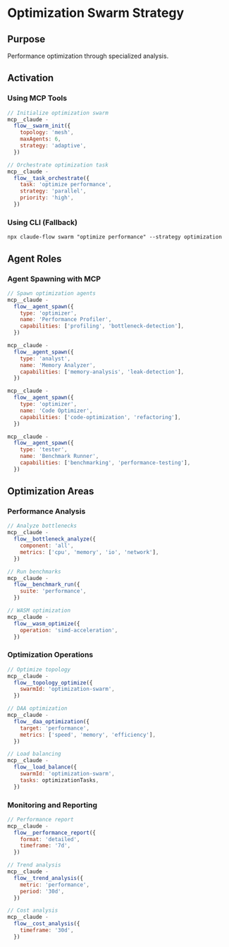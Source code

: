 # Optimization Swarm Strategy

## Purpose

Performance optimization through specialized analysis.

## Activation

### Using MCP Tools

```javascript
// Initialize optimization swarm
mcp__claude -
  flow__swarm_init({
    topology: 'mesh',
    maxAgents: 6,
    strategy: 'adaptive',
  })

// Orchestrate optimization task
mcp__claude -
  flow__task_orchestrate({
    task: 'optimize performance',
    strategy: 'parallel',
    priority: 'high',
  })
```

### Using CLI (Fallback)

`npx claude-flow swarm "optimize performance" --strategy optimization`

## Agent Roles

### Agent Spawning with MCP

```javascript
// Spawn optimization agents
mcp__claude -
  flow__agent_spawn({
    type: 'optimizer',
    name: 'Performance Profiler',
    capabilities: ['profiling', 'bottleneck-detection'],
  })

mcp__claude -
  flow__agent_spawn({
    type: 'analyst',
    name: 'Memory Analyzer',
    capabilities: ['memory-analysis', 'leak-detection'],
  })

mcp__claude -
  flow__agent_spawn({
    type: 'optimizer',
    name: 'Code Optimizer',
    capabilities: ['code-optimization', 'refactoring'],
  })

mcp__claude -
  flow__agent_spawn({
    type: 'tester',
    name: 'Benchmark Runner',
    capabilities: ['benchmarking', 'performance-testing'],
  })
```

## Optimization Areas

### Performance Analysis

```javascript
// Analyze bottlenecks
mcp__claude -
  flow__bottleneck_analyze({
    component: 'all',
    metrics: ['cpu', 'memory', 'io', 'network'],
  })

// Run benchmarks
mcp__claude -
  flow__benchmark_run({
    suite: 'performance',
  })

// WASM optimization
mcp__claude -
  flow__wasm_optimize({
    operation: 'simd-acceleration',
  })
```

### Optimization Operations

```javascript
// Optimize topology
mcp__claude -
  flow__topology_optimize({
    swarmId: 'optimization-swarm',
  })

// DAA optimization
mcp__claude -
  flow__daa_optimization({
    target: 'performance',
    metrics: ['speed', 'memory', 'efficiency'],
  })

// Load balancing
mcp__claude -
  flow__load_balance({
    swarmId: 'optimization-swarm',
    tasks: optimizationTasks,
  })
```

### Monitoring and Reporting

```javascript
// Performance report
mcp__claude -
  flow__performance_report({
    format: 'detailed',
    timeframe: '7d',
  })

// Trend analysis
mcp__claude -
  flow__trend_analysis({
    metric: 'performance',
    period: '30d',
  })

// Cost analysis
mcp__claude -
  flow__cost_analysis({
    timeframe: '30d',
  })
```
